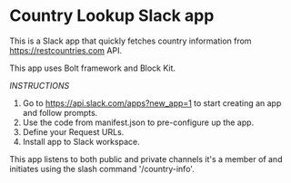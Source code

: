 # Country Lookup Slack app
This is a Slack app that quickly fetches country information from https://restcountries.com API.

This app uses Bolt framework and Block Kit.

*INSTRUCTIONS*
1. Go to https://api.slack.com/apps?new_app=1 to start creating an app and follow prompts.
2. Use the code from manifest.json to pre-configure up the app.
3. Define your Request URLs.
4. Install app to Slack workspace.

This app listens to both public and private channels it's a member of and initiates using the slash command '/country-info'.
